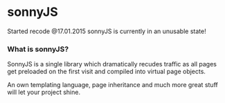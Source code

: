 # sonnyJS

Started recode @17.01.2015
sonnyJS is currently in an unusable state!

### What is sonnyJS?

SonnyJS is a single library which dramatically recudes traffic as all pages get preloaded on the first visit and compiled into virtual page objects.

An own templating language, page inheritance and much more great stuff will let your project shine.
